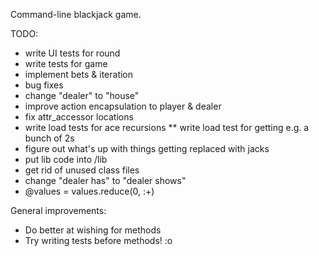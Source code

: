 Command-line blackjack game.

TODO: 

* write UI tests for round
* write tests for game
* implement bets & iteration
* bug fixes
* change "dealer" to "house"
* improve action encapsulation to player & dealer
* fix attr_accessor locations
* write load tests for ace recursions
** write load test for getting e.g. a bunch of 2s 
* figure out what's up with things getting replaced with jacks 
* put lib code into /lib
* get rid of unused class files 
* change "dealer has" to "dealer shows"
* @values = values.reduce(0, :+)

General improvements:

* Do better at wishing for methods
* Try writing tests before methods! :o
